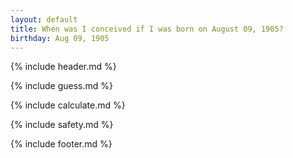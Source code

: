 ```yaml
---
layout: default
title: When was I conceived if I was born on August 09, 1905?
birthday: Aug 09, 1905
---
```


{% include header.md %}

{% include guess.md %}

{% include calculate.md %}

{% include safety.md %}

{% include footer.md %}



